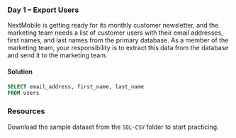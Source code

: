 ### Day 1 – Export Users

 NextMobile is getting ready for its monthly customer newsletter, and the marketing team needs a list of customer users with their email addresses, first names, and last names from the primary database. As a member of the marketing team, your responsibility is to extract this data from the database and send it to the marketing team.

#### Solution

```sql
SELECT email_address, first_name, last_name
FROM users
```

### Resources

Download the sample dataset from the `SQL-CSV` folder to start practicing.
